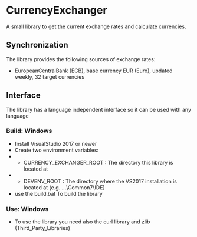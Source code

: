 # CurrencyExchanger
A small library to get the current exchange rates and calculate currencies.

## Synchronization
The library provides the following sources of exchange rates:
- EuropeanCentralBank (ECB), base currency EUR (Euro), updated weekly, 32 target currencies

## Interface
The library has a language independent interface so it can be used with any language

### Build: Windows
- Install VisualStudio 2017 or newer
- Create two environment variables:
- - CURRENCY_EXCHANGER_ROOT : The directory this library is located at
- - DEVENV_ROOT : The directory where the VS2017 installation is located at (e.g. ...\Common7\IDE)
- use the build.bat To build the library

### Use: Windows
- To use the library you need also the curl library and zlib (Third_Party_Libraries)
